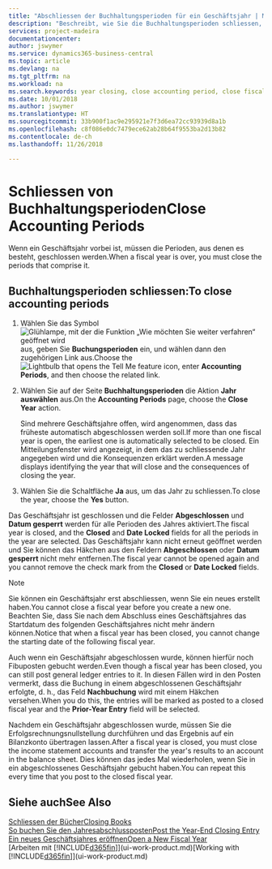 ```yaml
---
title: "Abschliessen der Buchhaltungsperioden für ein Geschäftsjahr | Microsoft Docs"
description: "Beschreibt, wie Sie die Buchhaltungsperioden schliessen, die das Geschäftsjahr ausmachen."
services: project-madeira
documentationcenter: 
author: jswymer
ms.service: dynamics365-business-central
ms.topic: article
ms.devlang: na
ms.tgt_pltfrm: na
ms.workload: na
ms.search.keywords: year closing, close accounting period, close fiscal year, bank account detailed trial balance
ms.date: 10/01/2018
ms.author: jswymer
ms.translationtype: HT
ms.sourcegitcommit: 33b900f1ac9e295921e7f3d6ea72cc93939d8a1b
ms.openlocfilehash: c8f086e0dc7479ece62ab28b64f9553ba2d13b82
ms.contentlocale: de-ch
ms.lasthandoff: 11/26/2018

---
```

# <a name="close-accounting-periods"></a><span data-ttu-id="fc6f1-103">Schliessen von Buchhaltungsperioden</span><span class="sxs-lookup"><span data-stu-id="fc6f1-103">Close Accounting Periods</span></span>
<span data-ttu-id="fc6f1-104">Wenn ein Geschäftsjahr vorbei ist, müssen die Perioden, aus denen es besteht, geschlossen werden.</span><span class="sxs-lookup"><span data-stu-id="fc6f1-104">When a fiscal year is over, you must close the periods that comprise it.</span></span>

## <a name="to-close-accounting-periods"></a><span data-ttu-id="fc6f1-105">Buchhaltungsperioden schliessen:</span><span class="sxs-lookup"><span data-stu-id="fc6f1-105">To close accounting periods</span></span>
1. <span data-ttu-id="fc6f1-106">Wählen Sie das Symbol ![Glühlampe, mit der die Funktion „Wie möchten Sie weiter verfahren“ geöffnet wird](media/ui-search/search_small.png "Wie möchten Sie weiter verfahren?") aus, geben Sie **Buchungsperioden** ein, und wählen dann den zugehörigen Link aus.</span><span class="sxs-lookup"><span data-stu-id="fc6f1-106">Choose the ![Lightbulb that opens the Tell Me feature](media/ui-search/search_small.png "Tell me what you want to do") icon, enter **Accounting Periods**, and then choose the related link.</span></span>
2. <span data-ttu-id="fc6f1-107">Wählen Sie auf der Seite **Buchhaltungsperioden** die Aktion **Jahr auswählen** aus.</span><span class="sxs-lookup"><span data-stu-id="fc6f1-107">On the **Accounting Periods** page, choose the **Close Year** action.</span></span>

    <span data-ttu-id="fc6f1-108">Sind mehrere Geschäftsjahre offen, wird angenommen, dass das früheste automatisch abgeschlossen werden soll.</span><span class="sxs-lookup"><span data-stu-id="fc6f1-108">If more than one fiscal year is open, the earliest one is automatically selected to be closed.</span></span> <span data-ttu-id="fc6f1-109">Ein Mitteilungsfenster wird angezeigt, in dem das zu schliessende Jahr angegeben wird und die Konsequenzen erklärt werden.</span><span class="sxs-lookup"><span data-stu-id="fc6f1-109">A message displays identifying the year that will close and the consequences of closing the year.</span></span>
3. <span data-ttu-id="fc6f1-110">Wählen Sie die Schaltfläche **Ja** aus, um das Jahr zu schliessen.</span><span class="sxs-lookup"><span data-stu-id="fc6f1-110">To close the year, choose the **Yes** button.</span></span>

<span data-ttu-id="fc6f1-111">Das Geschäftsjahr ist geschlossen und die Felder **Abgeschlossen** und **Datum gesperrt** werden für alle Perioden des Jahres aktiviert.</span><span class="sxs-lookup"><span data-stu-id="fc6f1-111">The fiscal year is closed, and the **Closed** and **Date Locked** fields for all the periods in the year are selected.</span></span> <span data-ttu-id="fc6f1-112">Das Geschäftsjahr kann nicht erneut geöffnet werden und Sie können das Häkchen aus den Feldern **Abgeschlossen** oder **Datum gesperrt** nicht mehr entfernen.</span><span class="sxs-lookup"><span data-stu-id="fc6f1-112">The fiscal year cannot be opened again and you cannot remove the check mark from the **Closed** or **Date Locked** fields.</span></span>

> [!NOTE]  
>   <span data-ttu-id="fc6f1-113">Sie können ein Geschäftsjahr erst abschliessen, wenn Sie ein neues erstellt haben.</span><span class="sxs-lookup"><span data-stu-id="fc6f1-113">You cannot close a fiscal year before you create a new one.</span></span> <span data-ttu-id="fc6f1-114">Beachten Sie, dass Sie nach dem Abschluss eines Geschäftsjahres das Startdatum des folgenden Geschäftsjahres nicht mehr ändern können.</span><span class="sxs-lookup"><span data-stu-id="fc6f1-114">Notice that when a fiscal year has been closed, you cannot change the starting date of the following fiscal year.</span></span>

<span data-ttu-id="fc6f1-115">Auch wenn ein Geschäftsjahr abgeschlossen wurde, können hierfür noch Fibuposten gebucht werden.</span><span class="sxs-lookup"><span data-stu-id="fc6f1-115">Even though a fiscal year has been closed, you can still post general ledger entries to it.</span></span> <span data-ttu-id="fc6f1-116">In diesen Fällen wird in den Posten vermerkt, dass die Buchung in einem abgeschlossenen Geschäftsjahr erfolgte, d. h., das Feld **Nachbuchung** wird mit einem Häkchen versehen.</span><span class="sxs-lookup"><span data-stu-id="fc6f1-116">When you do this, the entries will be marked as posted to a closed fiscal year and the **Prior-Year Entry** field will be selected.</span></span>

<span data-ttu-id="fc6f1-117">Nachdem ein Geschäftsjahr abgeschlossen wurde, müssen Sie die Erfolgsrechnungsnullstellung durchführen und das Ergebnis auf ein Bilanzkonto übertragen lassen.</span><span class="sxs-lookup"><span data-stu-id="fc6f1-117">After a fiscal year is closed, you must close the income statement accounts and transfer the year's results to an account in the balance sheet.</span></span> <span data-ttu-id="fc6f1-118">Dies können das jedes Mal wiederholen, wenn Sie in ein abgeschlossenes Geschäftsjahr gebucht haben.</span><span class="sxs-lookup"><span data-stu-id="fc6f1-118">You can repeat this every time that you post to the closed fiscal year.</span></span>

## <a name="see-also"></a><span data-ttu-id="fc6f1-119">Siehe auch</span><span class="sxs-lookup"><span data-stu-id="fc6f1-119">See Also</span></span>
[<span data-ttu-id="fc6f1-120">Schliessen der Bücher</span><span class="sxs-lookup"><span data-stu-id="fc6f1-120">Closing Books</span></span>](year-close-books.md)  
[<span data-ttu-id="fc6f1-121">So buchen Sie den Jahresabschlussposten</span><span class="sxs-lookup"><span data-stu-id="fc6f1-121">Post the Year-End Closing Entry</span></span>](year-how-post-year-end-close-entry.md)  
[<span data-ttu-id="fc6f1-122">Ein neues Geschäftsjahres eröffnen</span><span class="sxs-lookup"><span data-stu-id="fc6f1-122">Open a New Fiscal Year</span></span>](finance-how-open-new-fiscal-year.md)  
<span data-ttu-id="fc6f1-123">[Arbeiten mit [!INCLUDE[d365fin](includes/d365fin_md.md)]](ui-work-product.md)</span><span class="sxs-lookup"><span data-stu-id="fc6f1-123">[Working with [!INCLUDE[d365fin](includes/d365fin_md.md)]](ui-work-product.md)</span></span>


